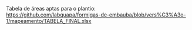 Tabela de áreas aptas para o plantio: https://github.com/labquapa/formigas-de-embauba/blob/vers%C3%A3o-1/mapeamento/TABELA_FINAL.xlsx
